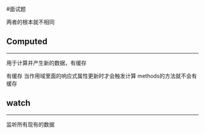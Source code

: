 #面试题 


两者的根本就不相同
## Computed
---
用于计算并产生新的数据，有缓存

有缓存
当作用域里面的响应式属性更新时才会触发计算
methods的方法就不会有缓存


## watch
---
监听所有现有的数据